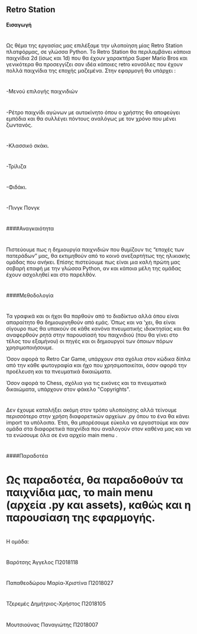 ## Retro Station 

#### Εισαγωγή 
#
Ως θέμα της εργασίας μας επιλέξαμε την υλοποίηση μίας Retro Station πλατφόρμας, σε γλώσσα Python. To Retro Station θα περιλαμβάνει κάποια παιχνίδια 2d (ίσως και 1d) που θα έχουν χαρακτήρα Super Mario Bros και γενικότερα θα προσεγγίζει σαν ιδέα κάποιες retro κονσόλες που έχουν πολλά παιχνίδια της εποχής μαζεμένα. 
Στην εφαρμογή θα υπάρχει : 
#
 -Μενού επιλογής παιχνιδιών
#
 -Ρέτρο παιχνίδι αγώνων με αυτοκίνητο όπου ο χρήστης θα αποφεύγει εμπόδια και θα συλλέγει πόντους αναλόγως με τον χρόνο που μένει ζωντανός. 
#
 -Κλασσικό σκάκι. 
#
-Τρίλιζα
#
-Φιδάκι. 
#
-Πινγκ Πονγκ
#
####Αναγκαιότητα 
#
Πιστεύουμε πως η δημιουργία παιχνιδιών που θυμίζουν τις “εποχές των πατεράδων” μας, θα εκτιμηθούν από το κοινό ανεξαρτήτως της ηλικιακής ομάδας που ανήκει. Επίσης πιστεύουμε πως είναι μια καλή πρώτη μας σοβαρή επαφή με την γλώσσα Python, αν και κάποια μέλη της ομάδας έχουν ασχοληθεί και στο παρελθόν. 
#
####Μεθοδολογία 
#
Τα γραφικά και οι ήχοι θα παρθούν από το διαδίκτυο αλλά όπου είναι απαραίτητο θα δημιουργηθούν από εμάς. Όπως και να 'χει, θα είναι σίγουρο πως θα υπακούν σε κάθε κανόνα πνευματικής ιδιοκτησίας και θα αναφερθούν ρητά στην παρουσίασή του παιχνιδιού (που θα γίνει στο τέλος του εξαμήνου) οι πηγές και οι δημιουργοί των όποιων πόρων χρησιμοποιήσουμε.

Όσον αφορά το Retro Car Game, υπάρχουν στα σχόλια στον κώδικα δίπλα από την κάθε φωτογραφία και ήχο που χρησιμοποιείται, όσον αφορά την προέλευση και τα πνευματικά δικαιώματα.

Όσον αφορά το Chess, σχόλια για τις εικόνες και τα πνευματικά δικαιώματα, υπάρχουν στον φάκελο "Copyrights".
#
Δεν έχουμε καταλήξει ακόμη στον τρόπο υλοποίησης αλλά τείνουμε περισσότερο στην χρήση διαφορετικών αρχείων .py όπου το ένα θα κάνει import τα υπόλοιπα. Έτσι, θα μπορέσουμε εύκολα να εργαστούμε και σαν ομάδα στα διαφορετικά παιχνίδια που αναλογούν στον καθένα μας και να τα ενώσουμε όλα σε ένα αρχείο main menu . 
#
####Παραδοτέα 

#	Ως παραδοτέα, θα παραδοθούν τα παιχνίδια μας, το main menu (αρχεία .py και assets), καθώς και η παρουσίαση της εφαρμογής. 

#

Η ομάδα: 
#
Βαρότσης Άγγελος Π2018118 
#
Παπαθεοδώρου Μαρία-Χριστίνα Π2018027 
#
Τζερεμές Δημήτριος-Χρήστος Π2018105 
#
Μουτσιούνας Παναγιώτης Π2018007 
